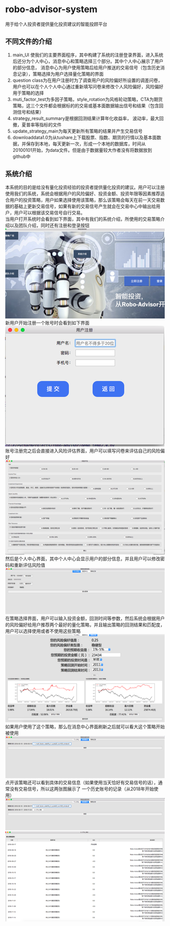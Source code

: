 # robo-advisor-system
用于给个人投资者提供量化投资建议的智能投顾平台
## 不同文件的介绍
1. main_UI 使我们的主要界面程序，其中构建了系统的注册登录界面，进入系统后还分为个人中心，消息中心和策略选择三个部分。其中个人中心展示了用户的部分信息，
消息中心为用户使用策略后给用户推送的交易信号（包含历史消息记录），策略选择为用户选择量化策略的界面 </br>
2. question class为在用户注册时为了调查用户的风险偏好所设置的调差问卷，用户也可以在个人个人中心通过重新填写问卷来修改个人风险偏好，风险偏好用于策略的选择 </br>
3. muti_factor_test为多因子策略，style_rotation为风格轮动策略，CTA为期货策略，这三个文件都会根据标的的交易或基本面数据输出信号和结果（包含回测信号和结果）</br>
4. strategy_result_summary是根据回测结果计算年化收益率， 波动率，最大回撤，夏普率等指标的文件</br>
5. update_strategy_main为每天更新所有策略的结果并产生交易信号
6. downloaddata1.0为从tushare上下载股票、指数、期货的行情以及基本面数据，并保存到本地，每天更新一次，形成一个本地的数据库，时间从20100101开始，为data文件。但是由于数据量较大作者没有将数据放到github中</br>

## 系统介绍
本系统的目的是给没有量化投资经验的投资者提供量化投资的建议。用户可以注册使用我们的系统，系统会根据用户的风险偏好、投资金额、投资年限等因素推荐适合用户的投资策略，用户如果选择使用该策略，那么该策略会每天在前一天交易数据的基础上更新交易信号，如果有新的交易信号产生就会在交易中心中输出给用户，用户可以根据该交易信号自行交易。 </br>
当用户打开系统时会看到如下界面，其中有我们的系统介绍，所使用的交易策略介绍以及团队介绍，同时还有注册和登录按钮</br>
![Image](https://github.com/WangBingquan96/robo-advisor-system/blob/master/pircture%201.png)  </br>
新用户开始注册一个账号时会看到如下界面</br>
![Image](https://github.com/WangBingquan96/robo-advisor-system/blob/master/pircture%202.png)</br>
账号注册完之后会直接进入风险评估界面，用户可以填写问卷来评估自己的风险偏好</br>
![Image](https://github.com/WangBingquan96/robo-advisor-system/blob/master/pircture%203.png)</br>
然后是个人中心界面，其中个人中心会显示用户的部分信息，并且用户可以修改密码和重新评估风险值</br>
![Image](https://github.com/WangBingquan96/robo-advisor-system/blob/master/pircture%204.png)</br>
在策略选择界面，用户可以输入投资金额，回测时间等参数，然后系统会根据用户的风险偏好给用户推荐两个最好的量化策略，并且输出策略的回测结果和匹配度，用户可以选择使用或者不使用这些策略</br>
![Image](https://github.com/WangBingquan96/robo-advisor-system/blob/master/pircture%205.png)</br>
如果用户使用了这个策略，那么在消息中心界面刷新之后就可以看大这个策略开始被使用</br>
![Image](https://github.com/WangBingquan96/robo-advisor-system/blob/master/pircture%206.png)</br>
点开该策略还可以看到具体的交易信息（如果使用当天恰好有交易信号的话），通常没有交易信号，所以这两张图展示了 一个历史账号的记录（从2018年开始使用）</br>
![Image](https://github.com/WangBingquan96/robo-advisor-system/blob/master/pircture%207.png)</br>
![Image](https://github.com/WangBingquan96/robo-advisor-system/blob/master/pircture%208.png)</br>




